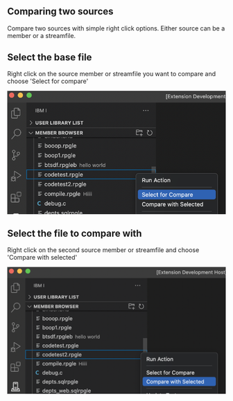 #

## Comparing two sources

Compare two sources with simple right click options. Either source can be a member or a streamfile.

## Select the base file

Right click on the source member or streamfile you want to compare and choose 'Select for compare'

![](./compare1.png)

## Select the file to compare with

Right click on the second source member or streamfile and choose 'Compare with selected'

![](./compare2.png)
